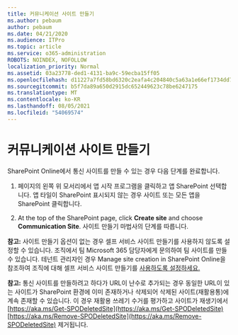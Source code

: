 ```yaml
---
title: 커뮤니케이션 사이트 만들기
ms.author: pebaum
author: pebaum
ms.date: 04/21/2020
ms.audience: ITPro
ms.topic: article
ms.service: o365-administration
ROBOTS: NOINDEX, NOFOLLOW
localization_priority: Normal
ms.assetid: 03a23778-ded1-4131-ba9c-59ecba15ff05
ms.openlocfilehash: d11227a7fd58bd6320c2eafa4c204840c5a63a1e66ef1734dd781a3c1c0d3131
ms.sourcegitcommit: b5f7da89a650d2915dc652449623c78be6247175
ms.translationtype: MT
ms.contentlocale: ko-KR
ms.lasthandoff: 08/05/2021
ms.locfileid: "54069574"
---
```

# <a name="create-a-communication-site"></a>커뮤니케이션 사이트 만들기

SharePoint Online에서 통신 사이트를 만들 수 있는 경우 다음 단계를 완료합니다. 
  
1. 페이지의 왼쪽 위 모서리에서 앱 시작 프로그램을 클릭하고 앱 SharePoint 선택합니다. 앱 타일이 SharePoint 표시되지 않는 경우 사이트  또는  모든 앱을 SharePoint 클릭합니다. 
    
2. At the top of the SharePoint page, click **Create site** and choose **Communication Site**. 사이트 만들기 마법사의 단계를 따릅니다. 
    
 **참고:** 사이트 만들기 옵션이 없는 경우 셀프 서비스 사이트 만들기를 사용하지 않도록 설정할 수 있습니다. 조직에서 팀 Microsoft 365 담당자에게 문의하여 팀 사이트를 만들 수 있습니다. 테넌트 관리자인 경우 Manage site creation in SharePoint Online을 참조하여 조직에 대해 셀프 서비스 사이트 만들기를 [사용하도록 설정하세요.](https://go.microsoft.com/fwlink/?linkid=2018780)
  
 **참고:** 통신 사이트를 만들하려고 하다가 URL이 난수로 추가되는 경우 동일한 URL이 있는 사이트가 SharePoint 환경에 이미 존재하거나 삭제되어 삭제된 사이트(재활용통)에 계속 존재할 수 있습니다. 이 경우 재활용 쓰레기 수거를 평가하고 사이트가 재생기에서 [https://aka.ms/Get-SPODeletedSite](https://aka.ms/Get-SPODeletedSite) [https://aka.ms/Remove-SPODeletedSite](https://aka.ms/Remove-SPODeletedSite) 제거됩니다. 
  

